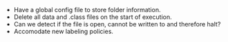 - Have a global config file to store folder information.
- Delete all data and .class files on the start of execution.
- Can we detect if the file is open, cannot be written to and therefore halt?
- Accomodate new labeling policies.
